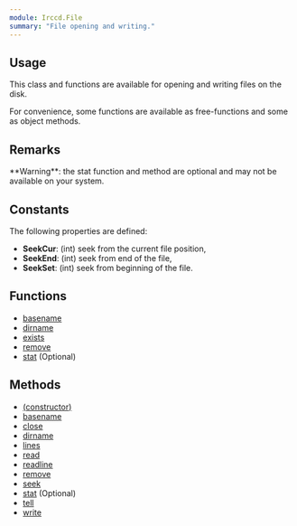 ```yaml
---
module: Irccd.File
summary: "File opening and writing."
---
```


## Usage

This class and functions are available for opening and writing files on the disk.

For convenience, some functions are available as free-functions and some as object methods.

## Remarks

<div class="alert alert-warning" role="alert">
**Warning**: the stat function and method are optional and may not be available on your system.
</div>

## Constants

The following properties are defined:

  - **SeekCur**: (int) seek from the current file position,
  - **SeekEnd**: (int) seek from end of the file,
  - **SeekSet**: (int) seek from beginning of the file.

## Functions

  - [basename](function/basename.html)
  - [dirname](function/dirname.html)
  - [exists](function/exists.html)
  - [remove](function/remove.html)
  - [stat](function/stat.html) (Optional)

## Methods

  - [(constructor)](method/constructor.html)
  - [basename](method/basename.html)
  - [close](method/close.html)
  - [dirname](method/dirname.html)
  - [lines](method/lines.html)
  - [read](method/read.html)
  - [readline](method/readline.html)
  - [remove](method/remove.html)
  - [seek](method/seek.html)
  - [stat](method/stat.html) (Optional)
  - [tell](method/tell.html)
  - [write](method/write.html)
